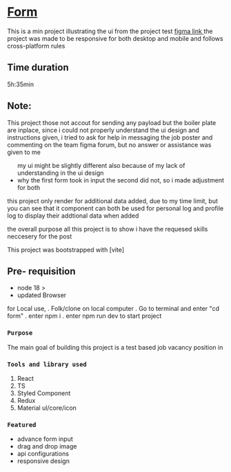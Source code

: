 # [Form](https://blog-dashboard-three.vercel.app/)

This is a min project illustrating the ui from the project test [figma link ](https://www.figma.com/file/tXFWdUJrMoapZZ9xaf6AOX/React-%2B-API-task?node-id=0%3A1&t=zbl9uKlFokzGTst0-0)
the project was made to be responsive for both desktop and mobile and follows cross-platform rules

## Time duration

5h:35min

## Note:

This project those not accout for sending any payload but the boiler plate are inplace, since i could not properly understand the ui design and instructions given, i tried to ask for help in messaging the job poster and commenting on the team figma forum, but no answer or assistance was given to me

 <ul>my ui might be slightly different also because of my lack of understanding in the ui design 
  <li>why the first form took in input the second did not, so i made adjustment for both 
  </li>
</ul>
 this project only render for additional data  added, due to my time limit, but you can see that it component can both be used for personal log and profile log to display their addtional data when added

the overall purpose all this project is to show i have the requesed skills neccesery for the post

This project was bootstrapped with [vite]

## Pre- requisition

<ul>
<li>node 18 ></li>
<li>updated Browser</li>
</ul>

for Local use,
. Folk/clone on local computer
. Go to terminal and enter "cd form"
. enter npm i
. enter npm run dev to start project

### `Purpose`

The main goal of building this project is a test based job vacancy position in <copany>

### `Tools and library used`

<ol>
  <li>React </li>
   <li> TS </li>
   <li> Styled Component </li>
   <li> Redux </li>
   <li> Material ul/core/icon</li>
</ol>

### `Featured`

<ul>
  <li>advance form input </li>
  <li> drag and drop image  </li>
  <li> api configurations  </li>
  <li> responsive design</li>
</ul>
